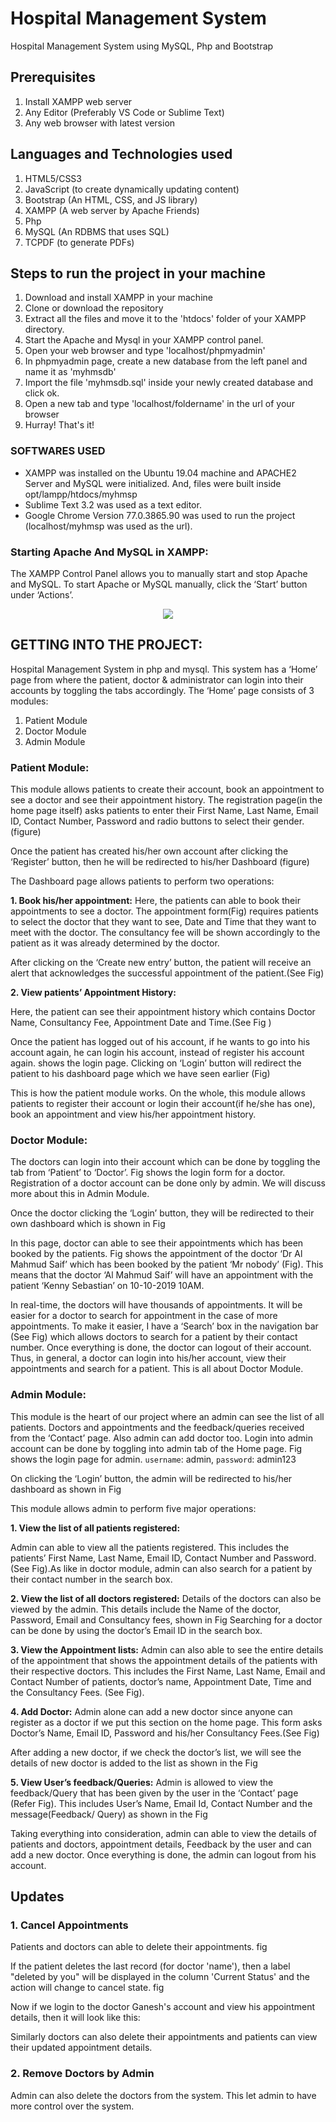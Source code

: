 # Hospital Management System
Hospital Management System using MySQL, Php and Bootstrap

## Prerequisites
1. Install XAMPP web server
2. Any Editor (Preferably VS Code or Sublime Text)
3. Any web browser with latest version

## Languages and Technologies used
1. HTML5/CSS3
2. JavaScript (to create dynamically updating content)
3. Bootstrap (An HTML, CSS, and JS library)
4. XAMPP (A web server by Apache Friends)
5. Php
6. MySQL (An RDBMS that uses SQL)
7. TCPDF (to generate PDFs)

## Steps to run the project in your machine
1. Download and install XAMPP in your machine
2. Clone or download the repository
3. Extract all the files and move it to the 'htdocs' folder of your XAMPP directory.
4. Start the Apache and Mysql in your XAMPP control panel.
5. Open your web browser and type 'localhost/phpmyadmin'
6. In phpmyadmin page, create a new database from the left panel and name it as 'myhmsdb'
7. Import the file 'myhmsdb.sql' inside your newly created database and click ok.
8. Open a new tab and type 'localhost/foldername' in the url of your browser
9. Hurray! That's it!
    
### SOFTWARES USED
  - XAMPP was installed on the Ubuntu 19.04 machine and APACHE2 Server and MySQL were initialized. And, files were built inside opt/lampp/htdocs/myhmsp
  - Sublime Text 3.2 was used as a text editor.
  - Google Chrome Version 77.0.3865.90 was used to run the project (localhost/myhmsp was used as the url).
  

### Starting Apache And MySQL in XAMPP:
  The XAMPP Control Panel allows you to manually start and stop Apache and MySQL. To start Apache or MySQL manually, click the ‘Start’ button under ‘Actions’.
  
  
<p align="center"><img src="https://user-images.githubusercontent.com/36665975/59350977-fcc68900-8d3a-11e9-9450-e5c478497caa.png"></img></p>

## GETTING INTO THE PROJECT:
Hospital Management System in php and mysql. This system has a ‘Home’ page from where the patient, doctor & administrator can login into their accounts by toggling the tabs accordingly.
The ‘Home’ page consists of 3 modules:
1. Patient Module
2. Doctor Module
3. Admin Module

### Patient Module:

  This module allows patients to create their account, book an appointment to see a doctor and see their appointment history.
  The registration page(in the home page itself) asks patients to enter their First Name, Last Name, Email ID, Contact Number, Password       and radio buttons to select their gender. (figure)

Once the patient has created his/her own account after clicking the ‘Register’ button, then he will be redirected to his/her Dashboard
(figure)

The Dashboard page allows patients to perform two operations:

**1. Book his/her appointment:**
 Here, the patients can able to book their appointments to see a doctor. The appointment form(Fig) requires patients to select the doctor that they want to see, Date and Time that they want to meet with the doctor. The consultancy fee will be shown accordingly to the patient as it was already determined by the doctor.

After clicking on the ‘Create new entry’ button, the patient will receive an alert that acknowledges the successful appointment of the patient.(See Fig) 

**2. View patients’ Appointment History:**

  Here, the patient can see their appointment history which contains Doctor Name, Consultancy Fee, Appointment Date and Time.(See Fig )

Once the patient has logged out of his account, if he wants to go into his account again, he can login his account, instead of register his account again.  shows the login page.
Clicking on ‘Login’ button will redirect the patient to his dashboard page which we have seen earlier (Fig)

This is how the patient module works. On the whole, this module allows patients to register their account or login their account(if he/she has one), book an appointment and view his/her appointment history.

### Doctor Module:

The doctors can login into their account which can be done by toggling the tab from ‘Patient’ to ‘Doctor’. Fig shows the login form for a doctor. Registration of a doctor account can be done only by admin. We will discuss more about this in Admin Module.

Once the doctor clicking the ‘Login’ button, they will be redirected to their own dashboard which is shown in Fig

In this page, doctor can able to see their appointments which has been booked by the patients. Fig shows the appointment of the doctor ‘Dr Al Mahmud Saif’ which has been booked by the patient ‘Mr nobody’ (Fig). This means that the doctor ‘Al Mahmud Saif’ will have an appointment with the patient ‘Kenny Sebastian’ on 10-10-2019 10AM. 

In real-time, the doctors will have thousands of appointments. It will be easier for a doctor to search for appointment in the case of more appointments. To make it easier, I have a ‘Search’ box in the navigation bar (See Fig) which allows doctors to search for a patient by their contact number.
Once everything is done, the doctor can logout of their account. Thus, in general, a doctor can login into his/her account, view their appointments and search for a patient. This is all about Doctor Module.

### Admin Module:
This module is the heart of our project where an admin can see the list of all patients. Doctors and appointments and the feedback/queries received from the ‘Contact’ page. Also admin can add doctor too. 
Login into admin account can be done by toggling into admin tab of the Home page. Fig shows the login page for admin.
`username`: admin, `password`: admin123

On clicking the ‘Login’ button, the admin will be redirected to his/her dashboard as shown in 
Fig

This module allows admin to perform five major operations:

**1. View the list of all patients registered:**

Admin can able to view all the patients registered. This includes the patients’ First Name, Last Name, Email ID, Contact Number and Password. (See Fig).As like in doctor module, admin can also search for a patient by their contact number in the search box.
  
**2. View the list of all doctors registered:**
Details of the doctors can also be viewed by the admin. This details include the Name of the doctor, Password, Email and Consultancy fees, shown in Fig Searching for a doctor can be done by using the doctor’s Email ID in the search box.

**3. View the Appointment lists:**
Admin can also able to see the entire details of the appointment that shows the appointment details of the patients with their respective doctors. This includes the First Name, Last Name, Email and Contact Number of patients, doctor’s name, Appointment Date, Time and the Consultancy Fees. (See Fig). 
  
**4. Add Doctor:**
Admin alone can add a new doctor since anyone can register as a doctor if we put this section on the home page. This form asks Doctor’s Name, Email ID, Password and his/her Consultancy Fees.(See Fig)
  
After adding a new doctor, if we check the doctor’s list, we will see the details of new doctor is added to the list as shown in the Fig 

**5. View User’s feedback/Queries:**
Admin is allowed to view the feedback/Query that has been given by the user in the ‘Contact’ page (Refer Fig). This includes User’s Name, Email Id, Contact Number and the message(Feedback/ Query) as shown in the Fig
  
Taking everything into consideration, admin can able to view the details of patients and doctors, appointment details, Feedback by the user and can add a new doctor. Once everything is done, the admin can logout from his account.

## Updates

### 1. Cancel Appointments
	
   Patients and doctors can able to delete their appointments. fig

  If the patient deletes the last record (for doctor 'name'), then a label "deleted by you" will be displayed in the column 'Current Status' and the action will change to cancel state. fig
  
  Now if we login to the doctor Ganesh's account and view his appointment details, then it will look like this:
  
  
  
  Similarly doctors can also delete their appointments and patients can view their updated appointment details.
  
### 2. Remove Doctors by Admin
Admin can also delete the doctors from the system. This let admin to have more control over the system.

  




